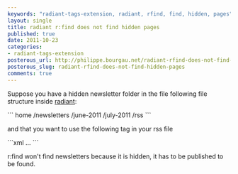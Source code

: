 ```yaml
---
keywords: "radiant-tags-extension, radiant, rfind, find, hidden, pages"
layout: single
title: radiant r:find does not find hidden pages
published: true
date: 2011-10-23
categories:
- radiant-tags-extension
posterous_url: http://philippe.bourgau.net/radiant-rfind-does-not-find-hidden-pages
posterous_slug: radiant-rfind-does-not-find-hidden-pages
comments: true
---
```

<p>Suppose you have a hidden newsletter folder in the file following file structure inside <a href="http://radiantcms.org/" title="Radiant is a no-fluff, open source content management system designed for small teams.">radiant</a>:<p />
```
home
  /newsletters
  /june-2011
  /july-2011
  /rss
```
<p />and that you want to use the following tag in your rss file<p />
```xml
<r:find url="/newsletters/"> ... </r:find>
```
<p />r:find won't find newsletters because it is hidden, it has to be published to be found.</p>
